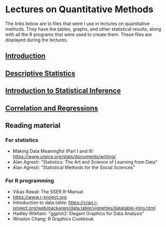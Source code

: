 # Lectures on Quantitative Methods

The links below are to files that were I use in lectures on quantitative methods. They have the tables, graphs, and other statistical results, along with all the R programs that were used to create them. These files are displayed during the lectures.

## [Introduction](../master/index.org)
## [Descriptive Statistics](../master/descriptive-statistics.org)
## [Introduction to Statistical Inference](../master/statistical-inference.org)
## [Correlation and Regressions](../master/associations.org)

## Reading material

### For statistics

+ Making Data Meaningful (Part I and II): https://www.unece.org/stats/documents/writing/
+ Alan Agresti: "Statistics: The Art and Science of Learning from Data"
+ Alan Agresti: "Statistical Methods for the Social Sciences"

### For R programming

+ Vikas Rawal: The SSER R-Manual
+ https://www.r-project.org
+ Introduction to data.table: https://cran.r-project.org/web/packages/data.table/vignettes/datatable-intro.html
+ Hadley Wikham: "ggplot2: Elegant Graphics for Data Analysis"
+ Winston Chang: R Graphics Cookbook
